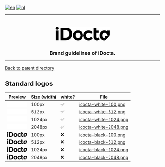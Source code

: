 [![en](https://img.shields.io/badge/lang-en-red.svg)](https://github.com/iDocta/brand-guide/blob/main/logo/idocta/export/README.md)
[![nl](https://img.shields.io/badge/lang-nl-green.svg)](https://github.com/iDocta/brand-guide/blob/main/logo/idocta/export/README.nl.md)

---

<h1 align="center">
    <a href="https://www.idocta.be">    
        <picture>
            <source media="(prefers-color-scheme: light)" srcset="https://raw.githubusercontent.com/iDocta/brand-guide/main/logo/idocta/source/idocta-black.svg">
            <source media="(prefers-color-scheme: dark)" srcset="https://raw.githubusercontent.com/iDocta/brand-guide/main/logo/idocta/source/idocta-white.svg">
            <img width="175px" alt="Shows a black logo in black color mode and a white one in white color mode." src="https://raw.githubusercontent.com/iDocta/brand-guide/main/logo/idocta/source/idocta-black.svg">
        </picture>
    </a> 
</h1>
 
<h3 align="center">Brand guidelines of iDocta.</h3>

---

[Back to parent directory](../README.md)

## Standard logos

| Preview                                                                                                                          | Size (width) | white? | File                                                                                                              |
| -------------------------------------------------------------------------------------------------------------------------------- | ------------ | ------ | ----------------------------------------------------------------------------------------------------------------- |
| <img src='https://github.com/iDocta/brand-guide/blob/main/logo/idocta/export/idocta-white-100.png?raw=true' width='64' alt=''/>  | 100px        | ✅      | [idocta-white-100.png](https://github.com/iDocta/brand-guide/blob/main/logo/idocta/export/idocta-white-100.png)   |
| <img src='https://github.com/iDocta/brand-guide/blob/main/logo/idocta/export/idocta-white-512.png?raw=true' width='64' alt=''/>  | 512px        | ✅      | [idocta-white-512.png](https://github.com/iDocta/brand-guide/blob/main/logo/idocta/export/idocta-white-512.png)   |
| <img src='https://github.com/iDocta/brand-guide/blob/main/logo/idocta/export/idocta-white-1024.png?raw=true' width='64' alt=''/> | 1024px       | ✅      | [idocta-white-1024.png](https://github.com/iDocta/brand-guide/blob/main/logo/idocta/export/idocta-white-1024.png) |
| <img src='https://github.com/iDocta/brand-guide/blob/main/logo/idocta/export/idocta-white-2048.png?raw=true' width='64' alt=''/> | 2048px       | ✅      | [idocta-white-2048.png](https://github.com/iDocta/brand-guide/blob/main/logo/idocta/export/idocta-white-2048.png) |
| <img src='https://github.com/iDocta/brand-guide/blob/main/logo/idocta/export/idocta-black-100.png?raw=true' width='64' alt=''/>  | 100px        | ❌      | [idocta-black-100.png](https://github.com/iDocta/brand-guide/blob/main/logo/idocta/export/idocta-black-100.png)   |
| <img src='https://github.com/iDocta/brand-guide/blob/main/logo/idocta/export/idocta-black-512.png?raw=true' width='64' alt=''/>  | 512px        | ❌      | [idocta-black-512.png](https://github.com/iDocta/brand-guide/blob/main/logo/idocta/export/idocta-black-512.png)   |
| <img src='https://github.com/iDocta/brand-guide/blob/main/logo/idocta/export/idocta-black-1024.png?raw=true' width='64' alt=''/> | 1024px       | ❌      | [idocta-black-1024.png](https://github.com/iDocta/brand-guide/blob/main/logo/idocta/export/idocta-black-1024.png) |
| <img src='https://github.com/iDocta/brand-guide/blob/main/logo/idocta/export/idocta-black-2048.png?raw=true' width='64' alt=''/> | 2048px       | ❌      | [idocta-black-2048.png](https://github.com/iDocta/brand-guide/blob/main/logo/idocta/export/idocta-black-2048.png) |
